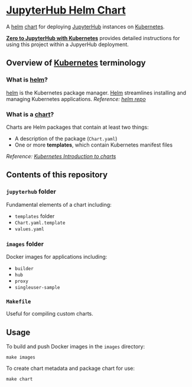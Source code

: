 # [JupyterHub Helm Chart](https://github.com/jupyterhub/helm-chart)


A [helm][] [chart][] for deploying [JupyterHub] instances on [Kubernetes].

**[Zero to JupyterHub with Kubernetes]** provides detailed instructions for using this project within a JupyerHub deployment.

## Overview of [Kubernetes] terminology

### What is [helm]?

[helm] is the Kubernetes package manager. [Helm] streamlines  installing and managing Kubernetes applications. *Reference: [helm repo]*

### What is a [chart]?

Charts are Helm packages that contain at least two things:

- A description of the package (`Chart.yaml`)
- One or more **templates**, which contain Kubernetes manifest files

*Reference: [Kubernetes Introduction to charts]*

## Contents of this repository

### `jupyterhub` folder

Fundamental elements of a chart including:

- `templates` folder
- `Chart.yaml.template`
- `values.yaml`

### `images` folder

Docker images for applications including:

- `builder`
- `hub`
- `proxy`
- `singleuser-sample`

### `Makefile`

Useful for compiling custom charts.

## Usage

To build and push Docker images in the `images` directory:

    make images

To create chart metadata and package chart for use:

    make chart


[JupyterHub]: https://jupyterhub.readthedocs.io/en/latest/
[Kubernetes]: https://kubernetes.io
[helm]: https://helm.sh/
[helm repo]: https://github.com/kubernetes/helm
[chart]: https://github.com/kubernetes/helm/blob/master/docs/charts.md
[Kubernetes Introduction to charts]: https://github.com/kubernetes/helm/blob/master/docs/charts.md
[Zero to JupyterHub with Kubernetes]: https://zero-to-jupyterhub.readthedocs.io/en/latest/
